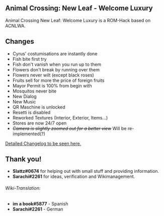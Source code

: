 ## Animal Crossing: New Leaf - Welcome Luxury
 Animal Crossing New Leaf: Welcome Luxury is a ROM-Hack based on ACNLWA.

## Changes
- Cyrus' costumisations are instantly done
- Fish bite first try
- Fish don't vanish when you run up to them
- Flowers don't break by running over them
- Flowers never wilt (except black roses)
- Fruits sell for more the price of foreign fruits
- Mayor Permit is 100% from begin with
- Mosquitos never bite
- New Dialog
- New Music
- QR Maschine is unlocked
- Resetti is disabled
- Reworked Textures (Interior, Exterior, Items...)
- Stores are now 24/7 open<br>
- *~~Camera is slightly zoomed out for a better view~~* Will be re-implemented(?)

[Detailed Changelog to be seen here.](CHANGELOG.md)

## Thank you!
- **Slattz#0674** for helping out with small stuff and providing information.
- **Sarachi#2261** for ideas, verification and Wikimanagement.
###### Wiki-Translation:
- **im a book#5877** - Spanish
- **Sarachi#2261** - German
